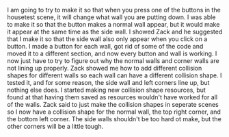 I am going to try to make it so that when you press one of the buttons in the housetest scene, it will change what wall you are putting down. I was able to make it so that the button makes a normal wall appear, but it would make it appear at the same time as the side wall. I showed Zack and he suggested that I make it so that the side wall also only appear when you click on a button. I made a button for each wall, got rid of some of the code and moved it to a different section, and now every button and wall is working. I now just have to try to figure out why the normal walls and corner walls are not lining up properly. Zack showed me how to add different collision shapes for different walls so each wall can have a different collision shape. I tested it, and for some reason, the side wall and left corners line up, but nothing else does. I started making new collision shape resources, but found at that having them saved as resources wouldn't have worked for all of the walls. Zack said to just make the collision shapes in seperate scenes so I now have a collision shape for the normal wall, the top right corner, and the bottom left corner. The side walls shouldn't be too hard ot make, but the other corners will be a little tough. 
